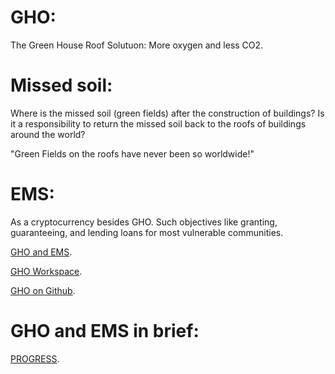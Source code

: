 # GHO:
The Green House Roof Solutuon: More oxygen and less CO2.

# Missed soil:
Where is the missed soil (green fields) after the construction of buildings?
Is it a responsibility to return the missed soil back to the roofs of buildings around the world?

"Green Fields on the roofs have never been so worldwide!"

# EMS:
As a cryptocurrency besides GHO. Such objectives like granting, guaranteeing, and lending loans for most vulnerable communities.

[GHO and EMS](https://t.me/emsaction).

[GHO Workspace](https://ghospace.slack.com).

[GHO on Github](https://github.com/GHO-FUND).

# GHO and EMS in brief:
[PROGRESS](https://cutt.ly/ACzE5ey).
